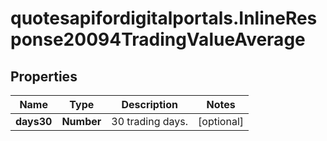 # quotesapifordigitalportals.InlineResponse20094TradingValueAverage

## Properties

Name | Type | Description | Notes
------------ | ------------- | ------------- | -------------
**days30** | **Number** | 30 trading days. | [optional] 


